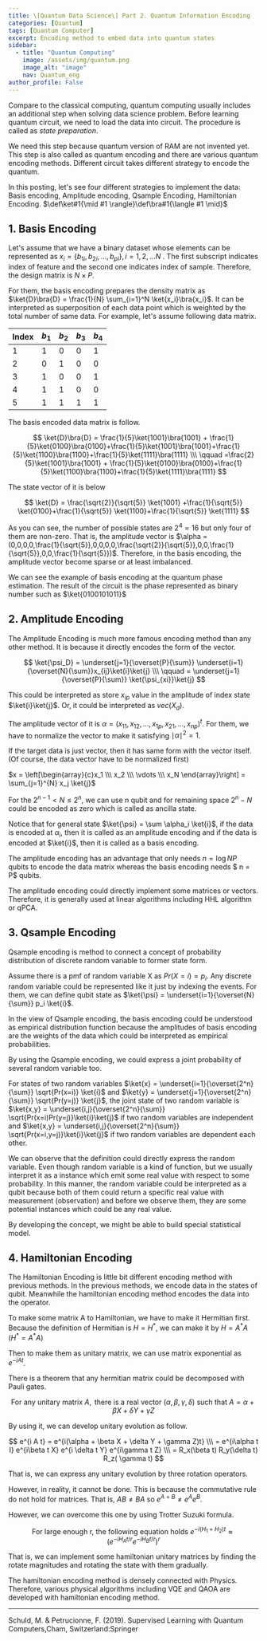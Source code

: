 ```yaml
---
title: \[Quantum Data Science\] Part 2. Quantum Information Encoding
categories: [Quantum]
tags: [Quantum Computer]
excerpt: Encoding method to embed data into quantum states
sidebar:
  - title: "Quantum Computing"
    image: /assets/img/quantum.png
    image_alt: "image"
    nav: Quantum_eng
author_profile: False
---
```





 Compare to the classical computing, quantum computing usually includes an additional step when solving data science problem. Before learning quantum circuit, we need to load the data into circuit. The procedure is called as *state preparation*. 

 We need this step because quantum version of RAM are not invented yet. This step is also called as quantum encoding and there are various quantum encoding methods. Different circuit takes different strategy to encode the quantum. 

 In this posting, let's see four different strategies to implement the data: Basis encoding, Amplitude encoding, Qsample Encoding, Hamiltonian Encoding. 
$\def\ket#1{\mid #1 \rangle}\def\bra#1{\langle #1 \mid}$

## 1. Basis Encoding

Let's assume that we have a binary dataset whose elements can be represented as  $x_i = \{b_{1i},b_{2i},...,b_{pi}\},i=1,2,...N$ . The first subscript indicates index of feature and the second one indicates index of sample. Therefore, the design matrix is $N \times P$.

 For them, the basis encoding prepares the density matrix as $\ket{D}\bra{D} = \frac{1}{N} \sum_{i=1}^N \ket{x_i}\bra{x_i}$. It can be interpreted as superposition of each data point which is weighted by the total number of same data. For example, let's assume following data matrix.

| Index | $b_1$ | $b_2$ | $b_3$ | $b_4$ |
| ----- | ----- | ----- | ----- | ----- |
| 1     | 1     | 0     | 0     | 1     |
| 2     | 0     | 1     | 0     | 0     |
| 3     | 1     | 0     | 0     | 1     |
| 4     | 1     | 1     | 0     | 0     |
| 5     | 1     | 1     | 1     | 1     |

The basis encoded data matrix is follow.

$$
\ket{D}\bra{D} = \frac{1}{5}\ket{1001}\bra{1001} + \frac{1}{5}\ket{0100}\bra{0100}+\frac{1}{5}\ket{1001}\bra{1001}+\frac{1}{5}\ket{1100}\bra{1100}+\frac{1}{5}\ket{1111}\bra{1111} \\\ \qquad  =\frac{2}{5}\ket{1001}\bra{1001} + \frac{1}{5}\ket{0100}\bra{0100}+\frac{1}{5}\ket{1100}\bra{1100}+\frac{1}{5}\ket{1111}\bra{1111}
$$

The state vector of it is below

$$
\ket{D} = \frac{\sqrt{2}}{\sqrt{5}} \ket{1001} +\frac{1}{\sqrt{5}} \ket{0100}+\frac{1}{\sqrt{5}} \ket{1100}+\frac{1}{\sqrt{5}} \ket{1111}
$$

As you can see, the number of possible states are $2^4 =16$ but only four of them are non-zero. That is, the amplitude vector is $\alpha = (0,0,0,0,\frac{1}{\sqrt{5}},0,0,0,0,\frac{\sqrt{2}}{\sqrt{5}},0,0,\frac{1}{\sqrt{5}},0,0,\frac{1}{\sqrt{5}})$.  Therefore, in the basis encoding, the amplitude vector become sparse or at least imbalanced.



 We can see the example of basis encoding at the quantum phase estimation. The result of the circuit is the phase represented as binary number such as $\ket{0100101011}$



## 2. Amplitude Encoding

 The Amplitude Encoding is much more famous encoding method than any other method. It is because it directly encodes the form of the vector. 
 
$$
\ket{\psi_D} = \underset{j=1}{\overset{P}{\sum}} \underset{i=1}{\overset{N}{\sum}}x_{ij}\ket{i}\ket{j}
\\\
\qquad = \underset{j=1}{\overset{P}{\sum}} \ket{\psi_{xi}}\ket{j}
$$

This could be interpreted as store $x_{ip}$ value in the amplitude of index state $\ket{i}\ket{j}$. Or, it could be interpreted as $vec(X_d)$.

The amplitude vector of it is $\alpha = (x_{11},x_{12},...,x_{1p},x_{21},...,x_{np})^t$. For them, we have to normalize the vector to make it satisfying $\mid \alpha \mid^2 =1$.

 If the target data is just vector, then it has same form with the vector itself.(Of course, the data vector have to be normalized first)

$x = \left[\begin{array}{c}x_1 \\\ x_2 \\\ \vdots \\\ x_N \end{array}\right] = \sum_{j=1}^{N} x_j \ket{j}$

For the $2^{n-1}< N \leq 2^n$, we can use n qubit and for remaining space $2^n-N$ could be encoded as zero which is called as ancilla state.

 Notice that for general state $\ket{\psi} = \sum \alpha_i \ket{i}$, if the data is encoded at $\alpha_i$, then it is called as an amplitude encoding and if the data is encoded at $\ket{i}$, then it is called as a basis encoding.

 The amplitude encoding has an advantage that only needs $n=\log NP$ qubits to encode the data matrix whereas the basis encoding needs $ n = P$ qubits.

 

 The amplitude encoding could directly implement some matrices or vectors. Therefore, it is generally used at linear algorithms including HHL algorithm or qPCA.



## 3. Qsample Encoding

Qsample encoding is method to connect a concept of probability distribution of discrete random variable to former state form. 

Assume there is a pmf of random variable X as $Pr(X=i) = p_i$. Any discrete random variable could be represented like it just by indexing the events. For them, we can define qubit state as $\ket{\psi} = \underset{i=1}{\overset{N}{\sum}} p_i \ket{i}$. 

In the view of Qsample encoding, the basis encoding could be understood as empirical distribution function because the amplitudes of basis encoding are the weights of the data which could be interpreted as empirical probabilities.

 

 By using the Qsample encoding, we could express a joint probability of several random variable too.

For states of two random variables $\ket{x} = \underset{i=1}{\overset{2^n}{\sum}} \sqrt{Pr(x=i)} \ket{i}$ and $\ket{y} = \underset{j=1}{\overset{2^n}{\sum}} \sqrt{Pr(y=j)} \ket{j}$, the joint state of two random variable is $\ket{x,y} = \underset{i,j}{\overset{2^n}{\sum}} \sqrt{Pr(x=i)Pr(y=j)}\ket{i}\ket{j}$ if two random variables are independent and  $\ket{x,y} = \underset{i,j}{\overset{2^n}{\sum}} \sqrt{Pr(x=i,y=j)}\ket{i}\ket{j}$ if two random variables are dependent each other.

 

We can observe that the definition could directly express the random variable. Even though random variable is a kind of function, but we usually interpret it as a instance which emit some real value with respect to some probability. In this manner, the random variable could be interpreted as a qubit because both of them could return a specific real value with measurement (observation) and before we observe them, they are some potential instances which could be any real value.

  By developing the concept, we might be able to build special statistical model.



## 4. Hamiltonian Encoding

 The Hamiltonian Encoding is little bit different encoding method with previous methods. In the previous methods, we encode data in the states of qubit. Meanwhile the hamiltonian encoding method encodes the data into the operator.

 To make some matrix A to Hamiltonian, we have to make it Hermitian first. Because the definition of Hermitian is $H = H^{\ast}$, we can make it by $H = A^\ast A \quad(H^\ast = A^\ast A)$ 

 Then to make them as unitary matrix, we can use matrix exponential as $e^{-iAt}$. 

There is a theorem that any hermitian matrix could be decomposed with Pauli gates. 

$$
\mbox{ For any unitary matrix } A, \mbox{ there is a real vector }(\alpha,\beta,\gamma,\delta) \mbox{ such that } A = \alpha+\beta X + \delta Y + \gamma Z
$$

By using it, we can develop unitary evolution as follow.

$$
e^{i A t} = e^{i(\alpha + \beta X + \delta Y + \gamma Z)t} \\\ = e^{i\alpha t I} e^{i\beta t X} e^{i \delta t Y} e^{i\gamma t Z} \\\ = R_x(\beta t) R_y(\delta t) R_z( \gamma t)
$$

That is, we can express any unitary evolution by three rotation operators. 



However, in reality, it cannot be done. This is because the commutative rule do not hold for matrices. That is, $AB\neq BA$ so $e^{A+B} \neq e^{A}e^{B}$. 

However, we can overcome this one by using Trotter Suzuki formula.

$$
\mbox{ For large enough r, the following equation holds } e^{-i(H_1+H_2)t} \approx (e^{-i H_A t/r}e^{-i H_B t/r})^r
$$

That is, we can implement some hamiltonian unitary matrices by finding the rotate magnitudes and rotating the state with them gradually.



 The hamiltonian encoding method is densely connected with Physics. Therefore, various physical algorithms including VQE and QAOA are developed with hamiltonian encoding method.

***

Schuld, M. & Petrucionne, F. (2019). Supervised Learning with Quantum Computers,Cham, Switzerland:Springer

